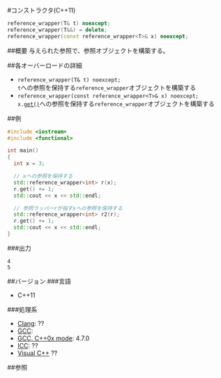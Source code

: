 #コンストラクタ(C++11)
```cpp
reference_wrapper(T& t) noexcept;
reference_wrapper(T&&) = delete;
reference_wrapper(const reference_wrapper<T>& x) noexcept;
```

##概要
与えられた参照で、参照オブジェクトを構築する。

##各オーバーロードの詳細
- `reference_wrapper(T& t) noexcept;`<br/>`t`への参照を保持する`reference_wrapper`オブジェクトを構築する
- `reference_wrapper(const reference_wrapper<T>& x) noexcept;`<br/>`x.`[`get()`](/reference/functional/reference_wrapper/get.md)への参照を保持する`reference_wrapper`オブジェクトを構築する



##例
```cpp
#include <iostream>
#include <functional>

int main()
{
  int x = 3;

  // xへの参照を保持する
  std::reference_wrapper<int> r(x);
  r.get() += 1;
  std::cout << x << std::endl;

  // 参照ラッパーrが指すxへの参照を保持する
  std::reference_wrapper<int> r2(r);
  r.get() += 1;
  std::cout << x << std::endl;
}
```

###出力
```
4
5
```

##バージョン
###言語
- C++11

###処理系
- [Clang](/implementation#clang.md): ??
- [GCC](/implementation#gcc.md): 
- [GCC, C++0x mode](/implementation#gcc.md): 4.7.0
- [ICC](/implementation#icc.md): ??
- [Visual C++](/implementation#visual_cpp.md) ??


##参照


